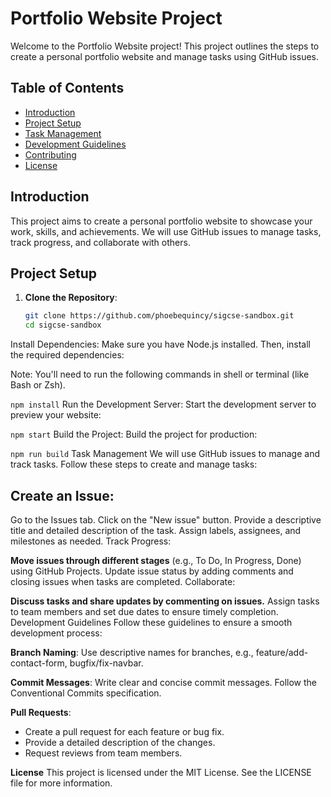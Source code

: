# Portfolio Website Project

Welcome to the Portfolio Website project! This project outlines the steps to create a personal portfolio website and manage tasks using GitHub issues.

## Table of Contents
- [Introduction](#introduction)
- [Project Setup](#project-setup)
- [Task Management](#task-management)
- [Development Guidelines](#development-guidelines)
- [Contributing](#contributing)
- [License](#license)

## Introduction
This project aims to create a personal portfolio website to showcase your work, skills, and achievements. We will use GitHub issues to manage tasks, track progress, and collaborate with others.

## Project Setup

1. **Clone the Repository**:
   ```sh
   git clone https://github.com/phoebequincy/sigcse-sandbox.git
   cd sigcse-sandbox
Install Dependencies: Make sure you have Node.js installed. Then, install the required dependencies:

Note: You'll need to run the following commands in shell or terminal (like Bash or Zsh).

`npm install`
Run the Development Server: Start the development server to preview your website:


`npm start`
Build the Project: Build the project for production:


`npm run build`
Task Management
We will use GitHub issues to manage and track tasks. 
Follow these steps to create and manage tasks:

## Create an Issue:

Go to the Issues tab.
Click on the "New issue" button.
Provide a descriptive title and detailed description of the task.
Assign labels, assignees, and milestones as needed.
Track Progress:

**Move issues through different stages** (e.g., To Do, In Progress, Done) using GitHub Projects.
Update issue status by adding comments and closing issues when tasks are completed.
Collaborate:

**Discuss tasks and share updates by commenting on issues.**
Assign tasks to team members and set due dates to ensure timely completion.
Development Guidelines
Follow these guidelines to ensure a smooth development process:

**Branch Naming**: Use descriptive names for branches, e.g., feature/add-contact-form, bugfix/fix-navbar.

**Commit Messages**: Write clear and concise commit messages. Follow the Conventional Commits specification.

**Pull Requests**:

- Create a pull request for each feature or bug fix.
- Provide a detailed description of the changes.
- Request reviews from team members.

**License**
This project is licensed under the MIT License. See the LICENSE file for more information.
